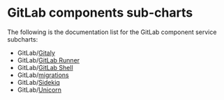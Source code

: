 # GitLab components sub-charts

The following is the documentation list for the GitLab component service subcharts:

- GitLab/[Gitaly](gitaly/index.md)
- GitLab/[GitLab Runner](gitlab-runner/index.md)
- GitLab/[GitLab Shell](gitlab-shell/index.md)
- GitLab/[migrations](migrations/index.md)
- GitLab/[Sidekiq](sidekiq/index.md)
- GitLab/[Unicorn](unicorn/index.md)
